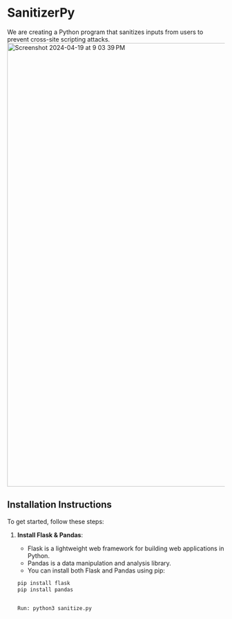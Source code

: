 # SanitizerPy

We are creating a Python program that sanitizes inputs from users to prevent cross-site scripting attacks.
<img width="1024" alt="Screenshot 2024-04-19 at 9 03 39 PM" src="https://github.com/AlensEv/SanitizerPy/assets/90947905/8b8721ce-242e-4844-ac9b-06707a2cddbf">

## Installation Instructions

To get started, follow these steps:

1. **Install Flask & Pandas**:
   - Flask is a lightweight web framework for building web applications in Python.
   - Pandas is a data manipulation and analysis library.
   - You can install both Flask and Pandas using pip:

   ```bash
   pip install flask
   pip install pandas


   Run: python3 sanitize.py
